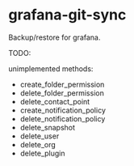# grafana-git-sync
Backup/restore for grafana.

TODO:

unimplemented methods:
 - create_folder_permission
 - delete_folder_permission
 - delete_contact_point
 - create_notification_policy
 - delete_notification_policy
 - delete_snapshot
 - delete_user
 - delete_org
 - delete_plugin
